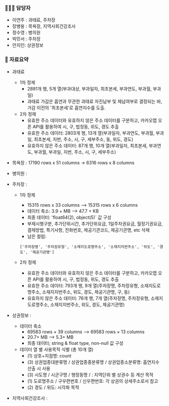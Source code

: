 ### 🧑‍🤝‍🧑 담당자
 - 이연주 : 과태료, 주차장
 - 장병용 : 목욕장, 지역사회건강조사
 - 정수영 : 병의원
 - 박민서 : 주차장
 - 안지인: 상권정보

### 📌 자료요약
- 과태료
  - 1차 정제
    - 2891개 행, 5개 열(부과대상, 부과일자, 최초본세, 부과연도, 부과월, 부과일)
    - 과태료 가감은 흡연과 무관한 과태료 자진납부 및 체납여부로 결정되는 바, 가감 이전의 '최초본세'로 흡연지수를 도출. 
  - 2차 정제
    - 유효한 주소 데이터와 유효하지 않은 주소 데이터를 구분하고, 카카오맵 오픈 API를 활용하여 시, 구, 법정동, 위도, 경도 추출
    - 유효한 주소 데이터: 2803개 행, 13개 열(부과일자, 부과연도, 부과월, 부과일, 최초본세, 지번, 주소, 시, 구, 세부주소, 동, 위도, 경도)
    - 유효하지 않은 주소 데이터: 87개 행, 10개 열(부과일자, 최초본세, 부과연도, 부과월, 부과일, 지번, 주소, 시, 구, 세부주소)
     
- 목욕장 : 17190 rows x 51 columns -> 6316 rows x 8 columns 
- 병의원 :
- 주차장 :
  - 1차 정제
    - 15315 rows x 33 columns —> 15315 rows x 6 columns
    - 데이터 축소: 3.9 + MB —> 47.7 + KB
    - 최종 데이터:  'float64(2), object(5)` 값 구성
    - 부제시행구분, 추가단위시간, 추가단위요금, 1일주차권요금, 월정기권요금, 결제방법, 특기사항, 전화번호, 제공기관코드, 제공기관명, etc 삭제
    - 남은 컬럼:
    
    ```
    ['주차장명', '주차장유형', '소재지도로명주소', '소재지지번주소', '위도', '경도', '제공기관명']
    ```
  - 2차 정제
    - 유효한 주소 데이터와 유효하지 않은 주소 데이터를 구분하고, 카카오맵 오픈 API를 활용하여 시, 구, 법정동, 위도, 경도 추출
    - 유효한 주소 데이터: 793개 행, 9개 열(주차장명, 주차장유형, 소재지도로명주소, 소재지지번주소, 위도, 경도, 제공기관명, 구, 동)
    - 유효하지 않은 주소 데이터: 76개 행, 7개 열(주차장명, 주차장유형, 소재지도로명주소, 소재지지번주소, 위도, 경도, 제공기관명)
    
- 상권정보 :
  + 데이터 축소
    * 69583 rows × 39 columns --> 69583 rows × 13 columns
    * 20.7+ MB --> 5.3+ MB
    * 최종 데이터; string & float type, non-null 값 구성
  + 데이터 열 별 사용목적 식별 (총 10개 열)
    * (1) 상호+지점명: count
    * (3) 상권업종대분류명 / 상권업종중분류명 / 상권업종소분류명: 흡연지수 산출 시 사용
    * (3) 시도명 / 시군구명 / 행정동명 / : 지역단위 별 상권수 등 계산 목적
    * (1) 도로명주소 / 구우편번호 / 신우편번호: 각 상권의 상세주소로서 참고
    * (2) 경도 / 위도: 시각화 목적

- 지역사회건강조사 :
